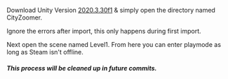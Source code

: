 Download Unity Version [2020.3.30f1](https://unity3d.com/get-unity/download/archive) & simply open the directory named CityZoomer.

Ignore the errors after import, this only happens during first import. 

Next open the scene named Level1. From here you can enter playmode as long as Steam isn't offline.

##### This process will be cleaned up in future commits. 
